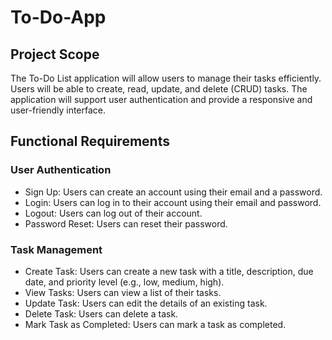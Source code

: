 # To-Do-App

## Project Scope 
The To-Do List application will allow users to manage their tasks efficiently. Users will be able to create, 
read, update, and delete (CRUD) tasks. The application will support user authentication and provide a 
responsive and user-friendly interface.

## Functional Requirements 

### User Authentication 
- Sign Up: Users can create an account using their email and a password. 
- Login: Users can log in to their account using their email and password. 
- Logout: Users  can log out of their account. 
- Password Reset: Users can reset their password. 

### Task Management 
- Create Task: Users can create a new task with a title, description, due date, and 
priority level (e.g., low, medium, high). 
- View Tasks: Users can view a list of their tasks. 
- Update Task: Users can edit the details of an existing task. 
- Delete Task: Users can delete a task. 
- Mark Task as Completed: Users can mark a task as completed.
